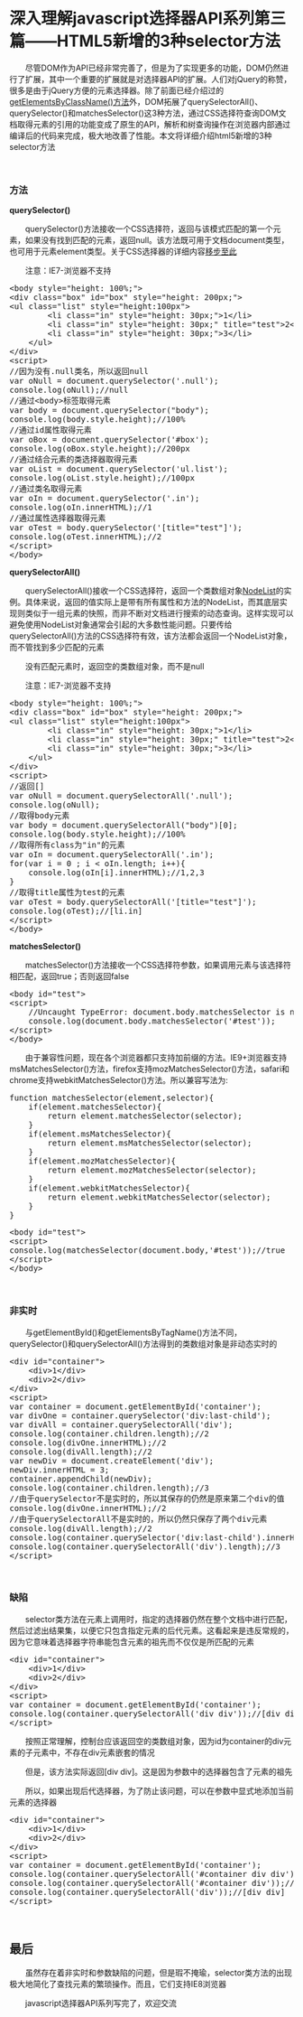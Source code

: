 # 深入理解javascript选择器API系列第三篇——HTML5新增的3种selector方法

&emsp;&emsp;尽管DOM作为API已经非常完善了，但是为了实现更多的功能，DOM仍然进行了扩展，其中一个重要的扩展就是对选择器API的扩展。人们对jQuery的称赞，很多是由于jQuery方便的元素选择器。除了前面已经介绍过的[getElementsByClassName()方法](http://www.cnblogs.com/xiaohuochai/p/5797111.html)外，DOM拓展了querySelectorAll()、querySelector()和matchesSelector()这3种方法，通过CSS选择符查询DOM文档取得元素的引用的功能变成了原生的API，解析和树查询操作在浏览器内部通过编译后的代码来完成，极大地改善了性能。本文将详细介绍html5新增的3种selector方法

&nbsp;

### 方法

**querySelector()**

&emsp;&emsp;querySelector()方法接收一个CSS选择符，返回与该模式匹配的第一个元素，如果没有找到匹配的元素，返回null。该方法既可用于文档document类型，也可用于元素element类型。关于CSS选择器的详细内容[移步至此](http://www.cnblogs.com/xiaohuochai/p/4979514.html)

&emsp;&emsp;注意：IE7-浏览器不支持

<div>
<pre>&lt;body style="height: 100%;"&gt;
&lt;div class="box" id="box" style="height: 200px;"&gt;
&lt;ul class="list" style="height:100px"&gt;
        &lt;li class="in" style="height: 30px;"&gt;1&lt;/li&gt;
        &lt;li class="in" style="height: 30px;" title="test"&gt;2&lt;/li&gt;
        &lt;li class="in" style="height: 30px;"&gt;3&lt;/li&gt;
    &lt;/ul&gt;    
&lt;/div&gt;
&lt;script&gt;
//因为没有.null类名，所以返回null
var oNull = document.querySelector('.null');
console.log(oNull);//null
//通过&lt;body&gt;标签取得元素
var body = document.querySelector("body");
console.log(body.style.height);//100%
//通过id属性取得元素
var oBox = document.querySelector('#box');
console.log(oBox.style.height);//200px
//通过结合元素的类选择器取得元素
var oList = document.querySelector('ul.list');
console.log(oList.style.height);//100px
//通过类名取得元素
var oIn = document.querySelector('.in');
console.log(oIn.innerHTML);//1
//通过属性选择器取得元素
var oTest = body.querySelector('[title="test"]');
console.log(oTest.innerHTML);//2
&lt;/script&gt;
&lt;/body&gt; </pre>
</div>

**querySelectorAll()**

&emsp;&emsp;querySelectorAll()接收一个CSS选择符，返回一个类数组对象[NodeList](http://www.cnblogs.com/xiaohuochai/p/5827389.html#anchor1)的实例。具体来说，返回的值实际上是带有所有属性和方法的NodeList，而其底层实现则类似于一组元素的快照，而非不断对文档进行搜索的动态查询。这样实现可以避免使用NodeList对象通常会引起的大多数性能问题。只要传给querySelectorAll()方法的CSS选择符有效，该方法都会返回一个NodeList对象，而不管找到多少匹配的元素

&emsp;&emsp;没有匹配元素时，返回空的类数组对象，而不是null

&emsp;&emsp;注意：IE7-浏览器不支持

<div>
<pre>&lt;body style="height: 100%;"&gt;
&lt;div class="box" id="box" style="height: 200px;"&gt;
&lt;ul class="list" style="height:100px"&gt;
        &lt;li class="in" style="height: 30px;"&gt;1&lt;/li&gt;
        &lt;li class="in" style="height: 30px;" title="test"&gt;2&lt;/li&gt;
        &lt;li class="in" style="height: 30px;"&gt;3&lt;/li&gt;
    &lt;/ul&gt;    
&lt;/div&gt;
&lt;script&gt;
//返回[]
var oNull = document.querySelectorAll('.null');
console.log(oNull);
//取得body元素
var body = document.querySelectorAll("body")[0];
console.log(body.style.height);//100%
//取得所有class为"in"的元素
var oIn = document.querySelectorAll('.in');
for(var i = 0 ; i &lt; oIn.length; i++){
    console.log(oIn[i].innerHTML);//1,2,3    
}
//取得title属性为test的元素
var oTest = body.querySelectorAll('[title="test"]');
console.log(oTest);//[li.in]
&lt;/script&gt;
&lt;/body&gt;</pre>
</div>

**matchesSelector()**

&emsp;&emsp;matchesSelector()方法接收一个CSS选择符参数，如果调用元素与该选择符相匹配，返回true；否则返回false

<div>
<pre>&lt;body id="test"&gt;
&lt;script&gt;
    //Uncaught TypeError: document.body.matchesSelector is not a function
    console.log(document.body.matchesSelector('#test'));
&lt;/script&gt;
&lt;/body&gt;</pre>
</div>

&emsp;&emsp;由于兼容性问题，现在各个浏览器都只支持加前缀的方法。IE9+浏览器支持msMatchesSelector()方法，firefox支持mozMatchesSelector()方法，safari和chrome支持webkitMatchesSelector()方法。所以兼容写法为:

<div>
<pre>function matchesSelector(element,selector){
    if(element.matchesSelector){
        return element.matchesSelector(selector);
    }
    if(element.msMatchesSelector){
        return element.msMatchesSelector(selector);
    }
    if(element.mozMatchesSelector){
        return element.mozMatchesSelector(selector);
    }
    if(element.webkitMatchesSelector){
        return element.webkitMatchesSelector(selector);
    }            
}</pre>
</div>
<div>
<pre>&lt;body id="test"&gt;
&lt;script&gt;
console.log(matchesSelector(document.body,'#test'));//true
&lt;/script&gt;
&lt;/body&gt;</pre>
</div>

&nbsp;

### 非实时

&emsp;&emsp;与getElementById()和getElementsByTagName()方法不同，querySelector()和querySelectorAll()方法得到的类数组对象是非动态实时的

<div>
<pre>&lt;div id="container"&gt;
    &lt;div&gt;1&lt;/div&gt;
    &lt;div&gt;2&lt;/div&gt;
&lt;/div&gt;
&lt;script&gt;
var container = document.getElementById('container');
var divOne = container.querySelector('div:last-child');
var divAll = container.querySelectorAll('div');
console.log(container.children.length);//2
console.log(divOne.innerHTML);//2
console.log(divAll.length);//2
var newDiv = document.createElement('div');
newDiv.innerHTML = 3;
container.appendChild(newDiv);
console.log(container.children.length);//3
//由于querySelector不是实时的，所以其保存的仍然是原来第二个div的值
console.log(divOne.innerHTML);//2
//由于querySelectorAll不是实时的，所以仍然只保存了两个div元素
console.log(divAll.length);//2
console.log(container.querySelector('div:last-child').innerHTML);//3
console.log(container.querySelectorAll('div').length);//3
&lt;/script&gt;</pre>
</div>

&nbsp;

### 缺陷

&emsp;&emsp;selector类方法在元素上调用时，指定的选择器仍然在整个文档中进行匹配，然后过滤出结果集，以便它只包含指定元素的后代元素。这看起来是违反常规的，因为它意味着选择器字符串能包含元素的祖先而不仅仅是所匹配的元素&nbsp;

<div>
<pre>&lt;div id="container"&gt;
    &lt;div&gt;1&lt;/div&gt;
    &lt;div&gt;2&lt;/div&gt;
&lt;/div&gt;
&lt;script&gt;
var container = document.getElementById('container');
console.log(container.querySelectorAll('div div'));//[div div]
&lt;/script&gt;</pre>
</div>

&emsp;&emsp;按照正常理解，控制台应该返回空的类数组对象，因为id为container的div元素的子元素中，不存在div元素嵌套的情况

&emsp;&emsp;但是，该方法实际返回[div div]。这是因为参数中的选择器包含了元素的祖先

&emsp;&emsp;所以，如果出现后代选择器，为了防止该问题，可以在参数中显式地添加当前元素的选择器

<div>
<pre>&lt;div id="container"&gt;
    &lt;div&gt;1&lt;/div&gt;
    &lt;div&gt;2&lt;/div&gt;
&lt;/div&gt;
&lt;script&gt;
var container = document.getElementById('container');
console.log(container.querySelectorAll('#container div div'));//[]
console.log(container.querySelectorAll('#container div'));//[div div]
console.log(container.querySelectorAll('div'));//[div div]
&lt;/script&gt;</pre>
</div>

&nbsp;

## 最后

&emsp;&emsp;虽然存在着非实时和参数缺陷的问题，但是瑕不掩瑜，selector类方法的出现极大地简化了查找元素的繁琐操作。而且，它们支持IE8浏览器

&emsp;&emsp;javascript选择器API系列写完了，欢迎交流

